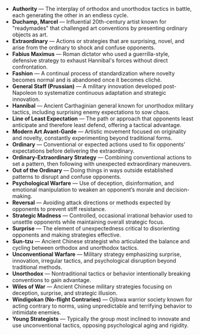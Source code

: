 - **Authority** — The interplay of orthodox and unorthodox tactics in battle, each generating the other in an endless cycle.  
- **Duchamp, Marcel** — Influential 20th-century artist known for "readymades" that challenged art conventions by presenting ordinary objects as art.  
- **Extraordinary** — Actions or strategies that are surprising, novel, and arise from the ordinary to shock and confuse opponents.  
- **Fabius Maximus** — Roman dictator who used a guerrilla-style, defensive strategy to exhaust Hannibal's forces without direct confrontation.  
- **Fashion** — A continual process of standardization where novelty becomes normal and is abandoned once it becomes cliché.  
- **General Staff (Prussian)** — A military innovation developed post-Napoleon to systematize continuous adaptation and strategic innovation.  
- **Hannibal** — Ancient Carthaginian general known for unorthodox military tactics, including surprising enemy expectations to sow chaos.  
- **Line of Least Expectation** — The path or approach that opponents least anticipate and therefore least defend, offering a tactical advantage.  
- **Modern Art Avant-Garde** — Artistic movement focused on originality and novelty, constantly experimenting beyond traditional forms.  
- **Ordinary** — Conventional or expected actions used to fix opponents’ expectations before delivering the extraordinary.  
- **Ordinary-Extraordinary Strategy** — Combining conventional actions to set a pattern, then following with unexpected extraordinary maneuvers.  
- **Out of the Ordinary** — Doing things in ways outside established patterns to disrupt and confuse opponents.  
- **Psychological Warfare** — Use of deception, disinformation, and emotional manipulation to weaken an opponent’s morale and decision-making.  
- **Reversal** — Avoiding attack directions or methods expected by opponents to prevent stiff resistance.  
- **Strategic Madness** — Controlled, occasional irrational behavior used to unsettle opponents while maintaining overall strategic focus.  
- **Surprise** — The element of unexpectedness critical to disorienting opponents and making strategies effective.  
- **Sun-tzu** — Ancient Chinese strategist who articulated the balance and cycling between orthodox and unorthodox tactics.  
- **Unconventional Warfare** — Military strategy emphasizing surprise, innovation, irregular tactics, and psychological disruption beyond traditional methods.  
- **Unorthodox** — Nontraditional tactics or behavior intentionally breaking conventions to gain advantage.  
- **Wiles of War** — Ancient Chinese military strategies focusing on deception, surprise, and strategic illusion.  
- **Windigokan (No-flight Contraries)** — Ojibwa warrior society known for acting contrary to norms, using unpredictable and terrifying behavior to intimidate enemies.  
- **Young Strategists** — Typically the group most inclined to innovate and use unconventional tactics, opposing psychological aging and rigidity.
